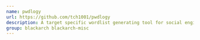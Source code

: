 ```yaml
---
name: pwdlogy
url: https://github.com/tch1001/pwdlogy
description: A target specific wordlist generating tool for social engineers and security researchers.
group: blackarch blackarch-misc
---
```

